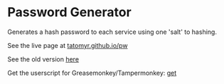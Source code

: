 # Password Generator

Generates a hash password to each service using one 'salt' to hashing.

See the live page at [tatomyr.github.io/pw](https://tatomyr.github.io/pw/)

See the old version [here](http://tatomyr.github.io/pw/old/)

Get the userscript for Greasemonkey/Tampermonkey: [get](http://tatomyr.github.io/pw/userscript/pw.user.js)
